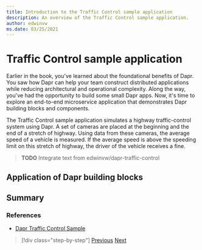 ```yaml
---
title: Introduction to the Traffic Control sample application
description: An overview of the Traffic Control sample application.
author: edwinvw
ms.date: 03/25/2021
---
```


# Traffic Control sample application

Earlier in the book, you've learned about the foundational benefits of Dapr. You saw how Dapr can help your team construct distributed applications while reducing architectural and operational complexity. Along the way, you've had the opportunity to build some small Dapr apps. Now, it's time to explore an end-to-end microservice application that demonstrates Dapr building blocks and components.

The Traffic Control sample application simulates a highway traffic-control system using Dapr. A set of cameras are placed at the beginning and the end of a stretch of highway. Using data from these cameras, the average speed of a vehicle is measured. If the average speed is above the speeding limit on this stretch of highway, the driver of the vehicle receives a fine.

> **TODO** Integrate text from edwinvw/dapr-traffic-control

## Application of Dapr building blocks

## Summary

### References

- [Dapr Traffic Control Sample](https://github.com/EdwinVW/dapr-traffic-control)

> [!div class="step-by-step"]
> [Previous](getting-started.md)
> [Next](state-management.md)
